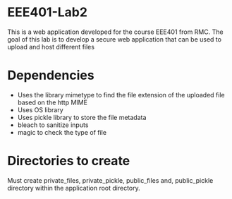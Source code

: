 # EEE401-Lab2
This is a web application developed for the course EEE401 from RMC.
The goal of this lab is to develop a secure web application that can be used to upload and host different files

# Dependencies
* Uses the library mimetype to find the file extension of the uploaded file based on the http MIME
* Uses OS library
* Uses pickle library to store the file metadata
* bleach to sanitize inputs
* magic to check the type of file

# Directories to create
Must create private_files, private_pickle, public_files and, public_pickle directory within the application root directory.